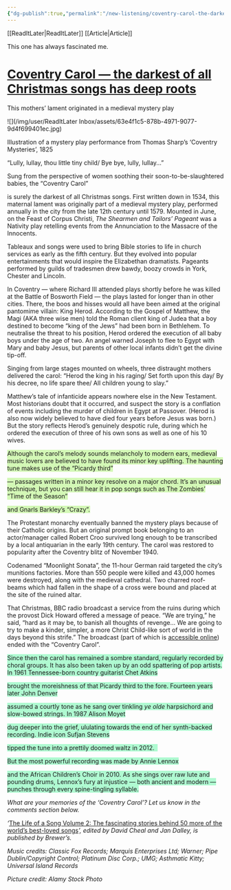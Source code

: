 ```yaml
---
{"dg-publish":true,"permalink":"/new-listening/coventry-carol-the-darkest-of-all-christmas-songs-has-deep-roots/"}
---
```


[[ReadItLater\|ReadItLater]] [[Article\|Article]]

This one has always fascinated me.

# [Coventry Carol — the darkest of all Christmas songs has deep roots](https://ig.ft.com/life-of-a-song/coventry-carol.html)

This mothers’ lament originated in a medieval mystery play

![](/img/user/ReadItLater Inbox/assets/63e4f1c5-878b-4971-9077-9d4f699401ec.jpg)

Illustration of a mystery play performance from Thomas Sharp’s ‘Coventry Mysteries’, 1825

“Lully, lullay, thou little tiny child/ Bye bye, lully, lullay…”

Sung from the perspective of women soothing their soon-to-be-slaughtered babies, the “Coventry Carol”

is surely the darkest of all Christmas songs. First written down in 1534, this maternal lament was originally part of a medieval mystery play, performed annually in the city from the late 12th century until 1579. Mounted in June, on the Feast of Corpus Christi, *The Shearmen and Tailors’ Pageant* was a Nativity play retelling events from the Annunciation to the Massacre of the Innocents.

Tableaux and songs were used to bring Bible stories to life in church services as early as the fifth century. But they evolved into popular entertainments that would inspire the Elizabethan dramatists. Pageants performed by guilds of tradesmen drew bawdy, boozy crowds in York, Chester and Lincoln.

In Coventry — where Richard III attended plays shortly before he was killed at the Battle of Bosworth Field — the plays lasted for longer than in other cities. There, the boos and hisses would all have been aimed at the original pantomime villain: King Herod. According to the Gospel of Matthew, the Magi (AKA three wise men) told the Roman client king of Judea that a boy destined to become “king of the Jews” had been born in Bethlehem. To neutralise the threat to his position, Herod ordered the execution of all baby boys under the age of two. An angel warned Joseph to flee to Egypt with Mary and baby Jesus, but parents of other local infants didn’t get the divine tip-off.

Singing from large stages mounted on wheels, three distraught mothers delivered the carol: “Herod the king in his raging/ Set forth upon this day/ By his decree, no life spare thee/ All children young to slay.”

Matthew’s tale of infanticide appears nowhere else in the New Testament. Most historians doubt that it occurred, and suspect the story is a conflation of events including the murder of children in Egypt at Passover. (Herod is also now widely believed to have died four years before Jesus was born.) But the story reflects Herod’s genuinely despotic rule, during which he ordered the execution of three of his own sons as well as one of his 10 wives.

<span style="background:#d3f8b6">Although the carol’s melody sounds melancholy to modern ears, medieval music lovers are believed to have found its minor key uplifting. The haunting tune makes use of the “Picardy third”</span>

<span style="background:#d3f8b6">— passages written in a minor key resolve on a major chord. It’s an unusual technique, but you can still hear it in pop songs such as The Zombies’ “Time of the Season”</span>

<span style="background:#d3f8b6">and Gnarls Barkley’s “Crazy”.</span>

The Protestant monarchy eventually banned the mystery plays because of their Catholic origins. But an original prompt book belonging to an actor/manager called Robert Croo survived long enough to be transcribed by a local antiquarian in the early 19th century. The carol was restored to popularity after the Coventry blitz of November 1940.

Codenamed “Moonlight Sonata”, the 11-hour German raid targeted the city’s munitions factories. More than 550 people were killed and 43,000 homes were destroyed, along with the medieval cathedral. Two charred roof-beams which had fallen in the shape of a cross were bound and placed at the site of the ruined altar.

That Christmas, BBC radio broadcast a service from the ruins during which the provost Dick Howard offered a message of peace. “We are trying,” he said, “hard as it may be, to banish all thoughts of revenge… We are going to try to make a kinder, simpler, a more Christ Child-like sort of world in the days beyond this strife.” The broadcast (part of which is [accessible online](https://www.coventrycathedral.org.uk/wpsite/blog/2019/12/24/from-christmas-day-1940/)) ended with the “Coventry Carol”.

<span style="background:#affad1">Since then the carol has remained a sombre standard, regularly recorded by choral groups. It has also been taken up by an odd spattering of pop artists. In 1961 Tennessee-born country guitarist Chet Atkins</span>

<span style="background:#affad1">brought the moreishness of that Picardy third to the fore. Fourteen years later John Denver</span>

<span style="background:#affad1">assumed a courtly tone as he sang over tinkling *ye olde* harpsichord and slow-bowed strings. In 1987 Alison Moyet</span>

<span style="background:#affad1">dug deeper into the grief, ululating towards the end of her synth-backed recording. Indie icon Sufjan Stevens</span>

<span style="background:#affad1">tipped the tune into a prettily doomed waltz in 2012.  </span>

<span style="background:#affad1">But the most powerful recording was made by Annie Lennox</span>

<span style="background:#affad1">and the African Children’s Choir in 2010. As she sings over raw lute and pounding drums, Lennox’s fury at injustice — both ancient and modern — punches through every spine-tingling syllable.</span>

*What are your memories of the ‘Coventry Carol’? Let us know in the comments section below.*

*‘*[The Life of a Song Volume 2: The fascinating stories behind 50 more of the world’s best-loved songs](https://www.amazon.co.uk/Life-Song-Stories-Behind-Best-loved/dp/1473668271/ref%3Dpd_bxgy_14_img_2?_encoding%3DUTF8%26pd_rd_i%3D1473668271%26pd_rd_r%3D761a2fe1-f8a5-11e8-947c-cd2a8c6f1a6e%26pd_rd_w%3D9O4RD%26pd_rd_wg%3D7X4Eh%26pf_rd_i%3Ddesktop-dp-sims%26pf_rd_m%3DA3P5ROKL5A1OLE%26pf_rd_p%3D466c8fd0-3653-4c9b-86fa-f9bc8fd2ae35%26pf_rd_r%3DZZD28T51Q9A8Y3PB565A%26pf_rd_s%3Ddesktop-dp-sims%26pf_rd_t%3D40701%26psc%3D1%26refRID%3DZZD28T51Q9A8Y3PB565A)*’, edited by David Cheal and Jan Dalley, is published by Brewer’s.*

*Music credits:* *Classic Fox Records; Marquis Enterprises Ltd; Warner; Pipe Dublin/Copyright Control; Platinum Disc Corp.; UMG; Asthmatic Kitty; Universal Island Records*

*Picture credit: Alamy Stock Photo*
